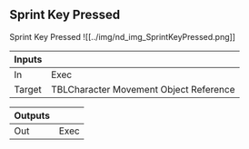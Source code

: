 ## Sprint Key Pressed
Sprint Key Pressed
![[../img/nd_img_SprintKeyPressed.png]]

|Inputs||
|--|--|
| In | Exec |
| Target | TBLCharacter Movement Object Reference |

|Outputs||
|--|--|
| Out | Exec |
